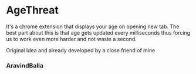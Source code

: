 # AgeThreat

It's a chrome extension that displays your age on opening new tab. The best part about this is that age gets updated every milliseconds thus forcing us to work even more harder and not waste a second. 

Original Idea and already developed by a close friend of mine 

### AravindBalla 
